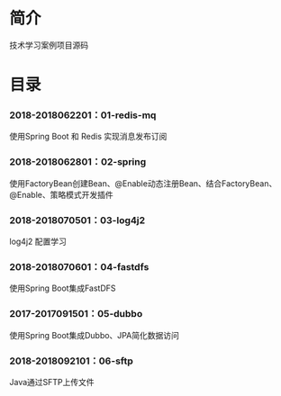 # 简介 

技术学习案例项目源码

# 目录 

### 2018-2018062201：01-redis-mq<br>

使用Spring Boot 和 Redis 实现消息发布订阅

### 2018-2018062801：02-spring<br>

使用FactoryBean创建Bean、@Enable动态注册Bean、结合FactoryBean、@Enable、策略模式开发插件

### 2018-2018070501：03-log4j2<br>

log4j2 配置学习

### 2018-2018070601：04-fastdfs<br>

使用Spring Boot集成FastDFS

### 2017-2017091501：05-dubbo<br>

使用Spring Boot集成Dubbo、JPA简化数据访问

### 2018-2018092101：06-sftp<br>

Java通过SFTP上传文件
